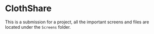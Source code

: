 # ClothShare
This is a submission for a project, all the important screens and files are located under the `Screens` folder.
